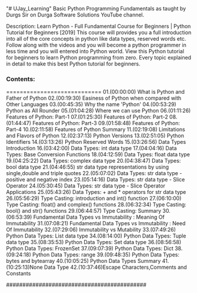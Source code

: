 "# UJay_Learning" 
Basic Python Programming Fundamentals as taught by Durgs Sir on Durga Software Solutions YouTube channel. 

Description: Learn Python - Full Fundamental Course for Beginners | Python Tutorial for Beginners [2019]
This course will provides you a full introduction into all of the core concepts in python like data types, reserved words etc. Follow along with the videos and you will become a python programmer in less time and you will entered into Python world.
View this Python tutorial for beginners to learn Python programming from zero. Every topic explained in detail to make this best Python tutorial for beginners.

### Contents: ####
============================
01.(00:00:00) What is Python and Father of Python
02.(00:19:30) Easiness of Python when compared with Other Languages
03.(00:45:35) Why the name 'Python'
04.(00:53:29) Python as All Rounder
05.(01:04:28) Where we can use Python
06.(01:11:26) Features of Python: Part-1
07.(01:25:30) Features of Python: Part-2
08.(01:44:47) Features of Python: Part-3
09.(01:58:48) Features of Python: Part-4
10.(02:11:58) Features of Python Summary
11.(02:19:08) Limitations and Flavors of Python
12.(02:37:13) Python Versions
13.(02:51:05) Python Identifiers
14.(03:13:26) Python Reserved Words
15.(03:26:56) Data Types Introduction 
16.(03:42:00) Data Types: int data type 
17.(04:04:16) Data Types: Base Conversion Functions 
18.(04:12:59) Data Types: float data type 
19.(04:25:22) Data Types: complex data type 
20.(04:38:47) Data Types: bool data type
21.(04:46:55) str data type representations by using single,double and triple quotes 
22.(05:07:02) Data Types: str data type - positive and negative index 
23.(05:14:16) Data Types: str data type - Slice Operator 
24.(05:30:45) Data Types: str data type - Slice Operator Applications 
25.(05:43:26) Data Types: + and * operators for str data type 
26.(05:56:29) Type Casting: introduction and int() function 
27.(06:10:00) Type Casting: float() and complex() functions 
28.(06:32:34) Type Casting: bool() and str() functions 
29.(06:44:57) Type Casting: Summary 
30.(06:53:39) Fundamental Data Types vs Immutability : Meaning Of Immutability 
31.(07:08:21) Fundamental Data Types vs Immutability : Need Of Immutability
32.(07:29:06) Immutability vs Mutability
33.(07:49:26) Python Data Types: List data type
34.(08:14:00) Python Data Types: Tuple data type
35.(08:35:53) Python Data Types: Set data type
36.(08:56:58) Python Data Types: FrozenSet
37.(09:07:39) Python Data Types: Dict
38.(09:24:18) Python Data Types: range
39.(09:48:35) Python Data Types: bytes and bytearray
40.(10:05:25) Python Data Types Summary
41.(10:25:13)None Data Type
42.(10:37:46)Escape Characters,Comments and Constants

###########################################